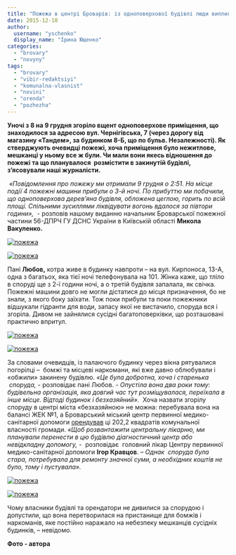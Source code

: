 ```yaml
---
title: "Пожежа в центрі Броварів: із одноповерхової будівлі люди виплигували з вікон"
date: 2015-12-10
author: 
  username: "yschenko"
  display_name: "Ірина Ющенко"
categories: 
  - "brovary"
  - "novyny"
tags: 
  - "brovary"
  - "vibir-redaktsiyi"
  - "komunalna-vlasnist"
  - "novini"
  - "orenda"
  - "pozhezha"
---
```


**Уночі з 8 на 9 грудня згоріло вщент одноповерхове приміщення, що знаходилося за адресою вул. Чернігівська, 7 (через дорогу від магазину «Тандем», за будинком 8-Б, що по бульв. Незалежності). Як стверджують очевидці пожежі, хоча приміщення було нежитлове, мешканці у ньому все ж були. Чи мали вони якесь відношення до пожежі та що планувалося  розмістити в закинутій будівлі, з’ясовували наші журналісти.**

 _«Повідомлення про пожежу ми отримали 9 грудня о 2:51. На місце події 4 пожежні машини прибули о 3-й ночі. По прибуттю ми побачили, що одноповерхова дерев’яна будівля, обложена цеглою, горить по всій площі. Спільними зусиллями ліквідувати вогонь вдалося за півтори години»,_  - розповів нашому виданню начальник Броварської пожежної частини 56-ДПРЧ ГУ ДСНС України в Київській області **Микола Вакуленко.**

[![пожежа](https://mpz.brovary.org/wp-content/uploads/2015/12/13.jpg)](https://mpz.brovary.org/wp-content/uploads/2015/12/13.jpg)

[![пожежа](https://mpz.brovary.org/wp-content/uploads/2015/12/72.jpg)](https://mpz.brovary.org/wp-content/uploads/2015/12/72.jpg)

Пані **Любов,** котра живе в будинку навпроти – на вул. Кирпоноса, 13-А, одна з багатьох, яка тієї ночі телефонувала на 101. Жінка каже, що тліло в споруді ще з 2-ї години ночі, а о третій будівля запалала, як свічка. Пожежні машини довго не могли дістатися до місця призначення, бо не знали, з якого боку заїхати. Тож поки прибули та поки пожежники відшукали гідранти для води, запасу якої не вистачило, споруда вся і згоріла. Дивом не зайнялися сусідні багатоповерхівки, що розташовані практично впритул.

[![пожежа](https://mpz.brovary.org/wp-content/uploads/2015/12/32.jpg)](https://mpz.brovary.org/wp-content/uploads/2015/12/32.jpg)

[![пожежа](https://mpz.brovary.org/wp-content/uploads/2015/12/101.jpg)](https://mpz.brovary.org/wp-content/uploads/2015/12/101.jpg)

За словами очевидців, із палаючого будинку через вікна рятувалися погорілці –  бомжі та місцеві наркомани, які вже давно облюбували і «обжили» закинену будівлю. _«Це була добротна, хоча і старенька  споруда, -_ розповідає пані Любов. - _Опустіла вона два роки тому: будівельна організація, яка довгий час тут розміщувалася, переїхала в інше місце. Відтоді будинок і безхазяйний»._  Хоча назвати згорілу споруду в центрі міста «безхазяйною» не можна: перебувала вона на балансі ЖЕК №1, а Броварський міський центр первинної медико-санітарної допомоги [орендував](https://mpz.brovary.org/upravlinnya-komunalnoyi-vlasnosti-zdast-v-orendu-10-prymishhen-v-brovarah/) ці 202,2 квадратів комунальної власності громади. _«Щоб розвантажити центральну лікарню, ми планували перенести в цю будівлю діагностичний центр або невідкладну допомогу,_ -  розповідає  головний лікар Центру первинної медико-санітарної допомоги **Ігор Кравцов**. – _Однак  споруда була стара, потребувала для ремонту значної суми, а необхідних коштів не було, тому і пустувала»._

[![пожежа](https://mpz.brovary.org/wp-content/uploads/2015/12/62.jpg)](https://mpz.brovary.org/wp-content/uploads/2015/12/62.jpg)

[![пожежа](https://mpz.brovary.org/wp-content/uploads/2015/12/52.jpg)](https://mpz.brovary.org/wp-content/uploads/2015/12/52.jpg)

Чому власники будівлі та орендатори не дивилися за спорудою і допустили, що вона перетворилася на пристанище для бомжів і наркоманів, яке постійно наражало на небезпеку мешканців сусідніх будинків, – невідомо.

**Фото - автора**
